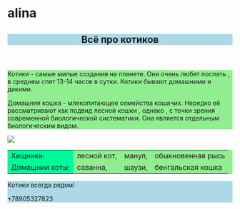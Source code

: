 # alina
<htm1>
    <title>Cats</title>
    <body>
        <header style="background-color:lightblue">
            <h2>Всё про котиков</h2>          
            </header>
            <main style="background-color:lightgreen">
                <p>Котики - самые милые создания на планете. Они очень любят поспать , в среднем спят 13-14 часов в сутки. Котики бывают домашними и дикими.</p>
           <p> Домашняя кошка - млекопитающее семейства кошачих. Нередко её рассматривают как подвид лесной кошки , однако , с точки зрения современной биологической систематики. Она является отдельным биологическим видом.</p>
           </main>    
           <img src="https://media.npr.org/assets/img/2021/08/11/gettyimages-1279899488_wide-f3860ceb0ef19643c335cb34df3fa1de166e2761-s1100-c50.jpg"/>       
           <table style="background-color:lightgreen">
            <tr>
                <td style="background-color:MediumSpringGreen">Хищники:</td>
                <td>лесной кот,</td>
                <td>манул,</td>
<td>обыкновенная рысь</td>
</tr>
<tr>
    <td style="background-color:MediumSpringGreen">Домашнии коты:</td>
    <td>саванна,</td>
    <td>шаузи,</td>
     <td>бенгальская кошка</td>
    </tr>
    </table>
            <footer style="background-color:lightblue">
                <p>Котики всегда рядом!</p>
            <p> +78905327823</p>
            </footer>
            </body>
</htm1>
